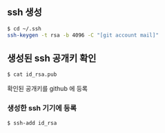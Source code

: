ssh 생성
--------

```bash
$ cd ~/.ssh
ssh-keygen -t rsa -b 4096 -C "[git account mail]"
```

생성된 ssh 공개키 확인
----------------------

```bash
$ cat id_rsa.pub
```

확인된 공개키를 github 에 등록

### 생성한 ssh 기기에 등록

```bash
$ ssh-add id_rsa
```
